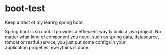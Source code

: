 # boot-test
Keep a tract of my learing spring boot.

Spring boot is so cool. It provides a effiecient way to build a java project. 
No matter what kind of component you need, such as spring data, datasource, tomcat or restful service,
you just put some configs in your application.propeties, everythins is done.

